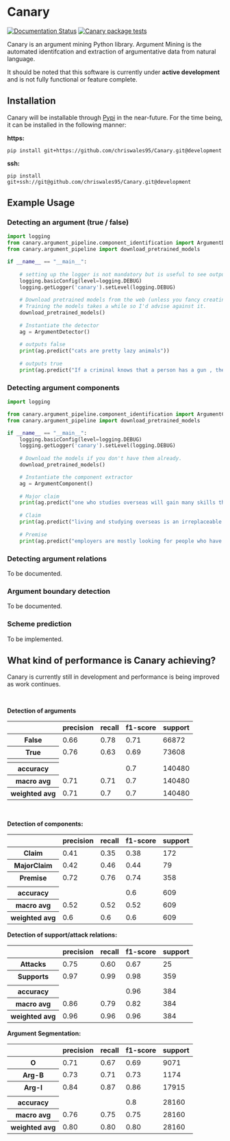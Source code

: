 # Canary
[![Documentation Status](https://readthedocs.org/projects/canary-am/badge/?version=latest)](https://canary-am.readthedocs.io/en/latest/?badge=latest)
[![Canary package tests](https://github.com/chriswales95/Canary/actions/workflows/python-unit-tests.yml/badge.svg?branch=development)](https://github.com/chriswales95/Canary/actions/workflows/python-unit-tests.yml)

Canary is an argument mining Python library. Argument Mining is the automated identifcation and extraction of
argumentative data from natural language.

It should be noted that this software is currently under **active development** and is not fully functional or feature complete.
## Installation

Canary will be installable through [Pypi](https://pypi.org) in the near-future. For the time being, it can be installed in the following manner:

**https:**
```commandline
pip install git+https://github.com/chriswales95/Canary.git@development
```

**ssh:**
```commandline
pip install git+ssh://git@github.com/chriswales95/Canary.git@development
```

## Example Usage

### Detecting an argument (true / false)
```python
import logging
from canary.argument_pipeline.component_identification import ArgumentDetector
from canary.argument_pipeline import download_pretrained_models

if __name__ == "__main__":
    
    # setting up the logger is not mandatory but is useful to see output 
    logging.basicConfig(level=logging.DEBUG)
    logging.getLogger('canary').setLevel(logging.DEBUG)
    
    # Download pretrained models from the web (unless you fancy creating them yourself)
    # Training the models takes a while so I'd advise against it.
    download_pretrained_models()
    
    # Instantiate the detector
    ag = ArgumentDetector()
    
    # outputs false
    print(ag.predict("cats are pretty lazy animals"))
    
    # outputs true
    print(ag.predict("If a criminal knows that a person has a gun , they are much less likely to attempt a crime ."))
```

### Detecting argument components
```python
import logging

from canary.argument_pipeline.component_identification import ArgumentComponent
from canary.argument_pipeline import download_pretrained_models

if __name__ == "__main__":
    logging.basicConfig(level=logging.DEBUG)
    logging.getLogger('canary').setLevel(logging.DEBUG)
    
    # Download the models if you don't have them already.
    download_pretrained_models()

    # Instantiate the component extractor
    ag = ArgumentComponent()
    
    # Major claim
    print(ag.predict("one who studies overseas will gain many skills throughout this experience"))
    
    # Claim
    print(ag.predict("living and studying overseas is an irreplaceable experience when it comes to learn standing on your own feet"))
    
    # Premise
    print(ag.predict("employers are mostly looking for people who have international and language skills"))
```

### Detecting argument relations
To be documented.


### Argument boundary detection
To be documented.


### Scheme prediction
To be implemented.

## What kind of performance is Canary achieving?
Canary is currently still in development and performance is being improved as work continues. 

<br>

**Detection of arguments**


<table>
<thead>
  <tr>
    <th></th>
    <th>precision</th>
    <th>recall</th>
    <th>f1-score</th>
    <th>support</th>
  </tr>
</thead>
<tbody>
  <tr>
    <th>False</th>
    <td>0.66</td>
    <td>0.78</td>
    <td>0.71</td>
    <td>66872</td>
  </tr>
  <tr>
    <th>True</th>
    <td>0.76</td>
    <td>0.63</td>
    <td>0.69</td>
    <td>73608</td>
  </tr>
  <tr>
    <th></th>
    <td></td>
    <td></td>
    <td></td>
    <td></td>
  </tr>
  <tr>
    <th>accuracy</th>
    <td></td>
    <td></td>
    <td>0.7</td>
    <td>140480</td>
  </tr>
  <tr>
    <th>macro avg</th>
    <td>0.71</td>
    <td>0.71</td>
    <td>0.7</td>
    <td>140480</td>
  </tr>
  <tr>
    <th>weighted avg</th>
    <td>0.71</td>
    <td>0.7</td>
    <td>0.7</td>
    <td>140480</td>
  </tr>
</tbody>
</table>

<br>

**Detection of components:**
<table>
<thead>
  <tr>
    <th></th>
    <th>precision</th>
    <th>recall</th>
    <th>f1-score</th>
    <th>support</th>
  </tr>
</thead>
<tbody>
  <tr>
    <th>Claim</th>
    <td>0.41</td>
    <td>0.35</td>
    <td>0.38</td>
    <td>172</td>
  </tr>
  <tr>
    <th>MajorClaim</th>
    <td>0.42</td>
    <td>0.46</td>
    <td>0.44</td>
    <td>79</td>
  </tr>
  <tr>
    <th>Premise</th>
    <td>0.72</td>
    <td>0.76</td>
    <td>0.74</td>
    <td>358</td>
  </tr>
   <tr>
    <td></td>
    <td></td>
    <td></td>
    <td></td>
    <td></td>
  </tr>
  <tr>
    <th>accuracy</th>
    <td></td>
    <td></td>
    <td>0.6</td>
    <td>609</td>
  </tr>
  <tr>
    <th>macro avg</th>
    <td>0.52</td>
    <td>0.52</td>
    <td>0.52</td>
    <td>609</td>
  </tr>
  <tr>
    <th>weighted avg</th>
    <td>0.6</td>
    <td>0.6</td>
    <td>0.6</td>
    <td>609</td>
  </tr>
</tbody>
</table>

**Detection of support/attack relations:**
<table>
<thead>
  <tr>
    <th></th>
    <th>precision</th>
    <th>recall</th>
    <th>f1-score</th>
    <th>support</th>
  </tr>
</thead>
<tbody>
  <tr>
    <th>Attacks</th>
    <td>0.75</td>
    <td>0.60</td>
    <td>0.67</td>
    <td>25</td>
  </tr>
  <tr>
    <th>Supports</th>
    <td>0.97</td>
    <td>0.99</td>
    <td>0.98</td>
    <td>359</td>
  </tr>
   <tr>
    <td></td>
    <td></td>
    <td></td>
    <td></td>
    <td></td>
  </tr>
  <tr>
    <th>accuracy</th>
    <td></td>
    <td></td>
    <td>0.96</td>
    <td>384</td>
  </tr>
  <tr>
    <th>macro avg</th>
    <td>0.86</td>
    <td>0.79</td>
    <td>0.82</td>
    <td>384</td>
  </tr>
  <tr>
    <th>weighted avg</th>
    <td>0.96</td>
    <td>0.96</td>
    <td>0.96</td>
    <td>384</td>
  </tr>
</tbody>
</table>

**Argument Segmentation:**
<table>
<thead>
  <tr>
    <th></th>
    <th>precision</th>
    <th>recall</th>
    <th>f1-score</th>
    <th>support</th>
  </tr>
</thead>
<tbody>
  <tr>
    <th>O</th>
    <td>0.71</td>
    <td>0.67</td>
    <td>0.69</td>
    <td>9071</td>
  </tr>
  <tr>
    <th>Arg-B</th>
    <td>0.73</td>
    <td>0.71</td>
    <td>0.73</td>
    <td>1174</td>
  </tr>
  <tr>
    <th>Arg-I</th>
    <td>0.84</td>
    <td>0.87</td>
    <td>0.86</td>
    <td>17915</td>
  </tr>
   <tr>
    <td></td>
    <td></td>
    <td></td>
    <td></td>
    <td></td>
  </tr>
  <tr>
    <th>accuracy</th>
    <td></td>
    <td></td>
    <td>0.8</td>
    <td>28160</td>
  </tr>
  <tr>
    <th>macro avg</th>
    <td>0.76</td>
    <td>0.75</td>
    <td>0.75</td>
    <td>28160</td>
  </tr>
  <tr>
    <th>weighted avg</th>
    <td>0.80</td>
    <td>0.80</td>
    <td>0.80</td>
    <td>28160</td>
  </tr>
</tbody>
</table>
